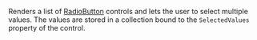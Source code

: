 Renders a list of [RadioButton](/docs/controls/businesspack/RadioButton/{branch}) controls and lets the user to select multiple values.
The values are stored in a collection bound to the `SelectedValues` property of the control.